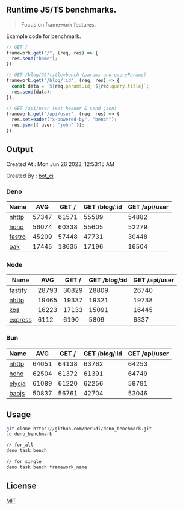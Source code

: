 ## Runtime JS/TS benchmarks.

> Focus on framework features.

Example code for benchmark.
```ts
// GET /
framework.get("/", (req, res) => {
  res.send("home");
});

// GET /blog/99?title=bench (params and queryParams)
framework.get("/blog/:id", (req, res) => {
  const data = `${req.params.id} ${req.query.title}`;
  res.send(data);
});

// GET /api/user (set header & send json)
framework.get("/api/user", (req, res) => {
  res.setHeader("x-powered-by", "bench");
  res.json({ user: "john" });
});
```

## Output
Created At : Mon Jun 26 2023, 12:53:15 AM

Created By : [bot_ci](https://github.com/herudi/deno_benchmarks/commits?author=github-actions%5Bbot%5D)


### Deno
|Name|AVG|GET /|GET /blog/:id|GET /api/user|
|----|----|----|----|----|
|[nhttp](https://github.com/nhttp/nhttp)|57347|61571|55589|54882|
|[hono](https://github.com/honojs/hono)|56074|60338|55605|52279|
|[fastro](https://github.com/fastrodev/fastro)|45209|57448|47731|30448|
|[oak](https://github.com/oakserver/oak)|17445|18635|17196|16504|
  


### Node
|Name|AVG|GET /|GET /blog/:id|GET /api/user|
|----|----|----|----|----|
|[fastify](https://github.com/fastify/fastify)|28793|30829|28809|26740|
|[nhttp](https://github.com/nhttp/nhttp)|19465|19337|19321|19738|
|[koa](https://github.com/koajs/koa)|16223|17133|15091|16445|
|[express](https://github.com/expressjs/express)|6112|6190|5809|6337|
  


### Bun
|Name|AVG|GET /|GET /blog/:id|GET /api/user|
|----|----|----|----|----|
|[nhttp](https://github.com/nhttp/nhttp)|64051|64138|63762|64253|
|[hono](https://github.com/honojs/hono)|62504|61372|61391|64749|
|[elysia](https://github.com/elysiajs/elysia)|61089|61220|62256|59791|
|[baojs](https://github.com/mattreid1/baojs)|50837|56761|42704|53046|
  



## Usage

```bash
git clone https://github.com/herudi/deno_benchmark.git
cd deno_benchmark

// for_all
deno task bench

// for_single
deno task bench framework_name
```

## License

[MIT](LICENSE)

